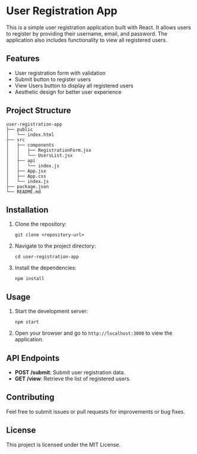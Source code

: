 # User Registration App

This is a simple user registration application built with React. It allows users to register by providing their username, email, and password. The application also includes functionality to view all registered users.

## Features

- User registration form with validation
- Submit button to register users
- View Users button to display all registered users
- Aesthetic design for better user experience

## Project Structure

```
user-registration-app
├── public
│   └── index.html
├── src
│   ├── components
│   │   ├── RegistrationForm.jsx
│   │   └── UsersList.jsx
│   ├── api
│   │   └── index.js
│   ├── App.jsx
│   ├── App.css
│   └── index.js
├── package.json
└── README.md
```

## Installation

1. Clone the repository:
   ```
   git clone <repository-url>
   ```

2. Navigate to the project directory:
   ```
   cd user-registration-app
   ```

3. Install the dependencies:
   ```
   npm install
   ```

## Usage

1. Start the development server:
   ```
   npm start
   ```

2. Open your browser and go to `http://localhost:3000` to view the application.

## API Endpoints

- **POST /submit**: Submit user registration data.
- **GET /view**: Retrieve the list of registered users.

## Contributing

Feel free to submit issues or pull requests for improvements or bug fixes. 

## License

This project is licensed under the MIT License.